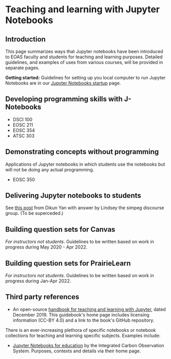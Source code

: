 # Teaching and learning with Jupyter Notebooks

## Introduction

This page summarizes ways that Jupyter notebooks have been introduced to EOAS faculty and students for teaching and learning purposes. Detailed guidelines, and examples of uses from various courses, will be provided in separate pages.

**Getting started:** Guidelines for setting up you local computer to run Jupyter Notebooks are in our [Jupyter Notebooks startup](jnotebook-startup.md) page.

## Developing programming skills with J-Notebooks

* DSCI 100
* EOSC 211
* EOSC 354
* ATSC 303

## Demonstrating concepts without programming

Applications of Jupyter notebooks in which students use the notebooks but will not be doing any actual programming.

* EOSC 350

## Delivering Jupyter notebooks to students

See [this post](https://simpeg.discourse.group/t/best-practice-of-delivering-jupyter-notebooks-to-students/78) from Dikun Yan with answer by Lindsey the simpeg discourse group. (To be superceded.)


## Building question sets for Canvas

_For instructors not students_. Guidelines to be written based on work in progress during May 2020 - Apr 2022.

## Building question sets for PrairieLearn

_For instructors not students_. Guidelines to be written based on work in progress during Jan-Apr 2022.

## Third party references

* An open-source [handbook for teaching and learning with Jupyter](https://jupyter4edu.github.io/jupyter-edu-book/), dated December 2019. This guidebook's home page includes licensing information (CC-BY 4.0) and a link to the book's GitHub repository.

There is an ever-increasing plethora of specific notebooks or notebook collections for teaching and learning specific subjects. Examples include:

* [Jupyter Notebooks for education](https://www.icos-cp.eu/science-and-impact/education/icos-jupyter-notebooks-for-education) by the Integrated Carbon Observation System. Purposes, contexts and details via their home page.
